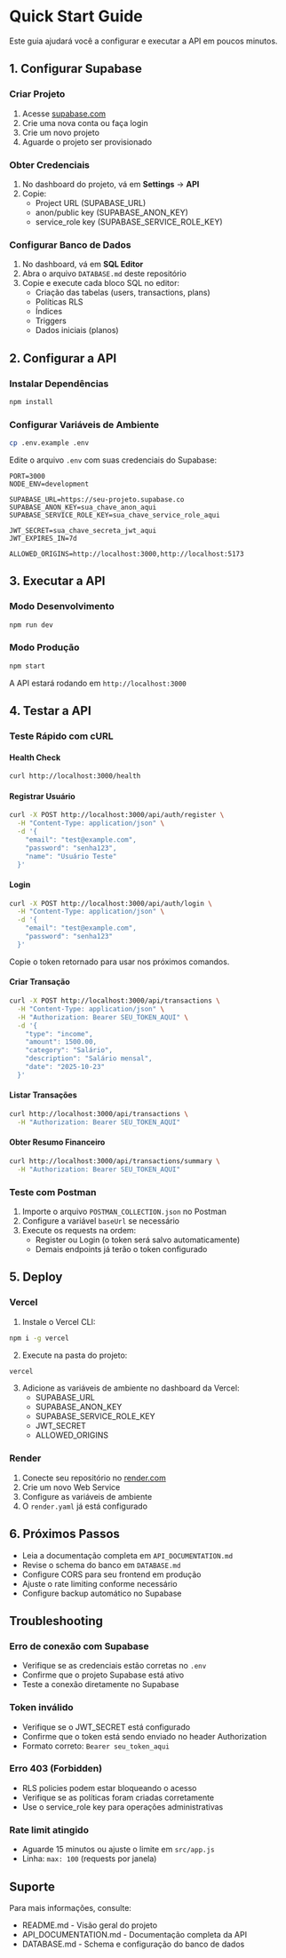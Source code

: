 # Quick Start Guide

Este guia ajudará você a configurar e executar a API em poucos minutos.

## 1. Configurar Supabase

### Criar Projeto
1. Acesse [supabase.com](https://supabase.com)
2. Crie uma nova conta ou faça login
3. Crie um novo projeto
4. Aguarde o projeto ser provisionado

### Obter Credenciais
1. No dashboard do projeto, vá em **Settings** → **API**
2. Copie:
   - Project URL (SUPABASE_URL)
   - anon/public key (SUPABASE_ANON_KEY)
   - service_role key (SUPABASE_SERVICE_ROLE_KEY)

### Configurar Banco de Dados
1. No dashboard, vá em **SQL Editor**
2. Abra o arquivo `DATABASE.md` deste repositório
3. Copie e execute cada bloco SQL no editor:
   - Criação das tabelas (users, transactions, plans)
   - Políticas RLS
   - Índices
   - Triggers
   - Dados iniciais (planos)

## 2. Configurar a API

### Instalar Dependências
```bash
npm install
```

### Configurar Variáveis de Ambiente
```bash
cp .env.example .env
```

Edite o arquivo `.env` com suas credenciais do Supabase:
```env
PORT=3000
NODE_ENV=development

SUPABASE_URL=https://seu-projeto.supabase.co
SUPABASE_ANON_KEY=sua_chave_anon_aqui
SUPABASE_SERVICE_ROLE_KEY=sua_chave_service_role_aqui

JWT_SECRET=sua_chave_secreta_jwt_aqui
JWT_EXPIRES_IN=7d

ALLOWED_ORIGINS=http://localhost:3000,http://localhost:5173
```

## 3. Executar a API

### Modo Desenvolvimento
```bash
npm run dev
```

### Modo Produção
```bash
npm start
```

A API estará rodando em `http://localhost:3000`

## 4. Testar a API

### Teste Rápido com cURL

#### Health Check
```bash
curl http://localhost:3000/health
```

#### Registrar Usuário
```bash
curl -X POST http://localhost:3000/api/auth/register \
  -H "Content-Type: application/json" \
  -d '{
    "email": "test@example.com",
    "password": "senha123",
    "name": "Usuário Teste"
  }'
```

#### Login
```bash
curl -X POST http://localhost:3000/api/auth/login \
  -H "Content-Type: application/json" \
  -d '{
    "email": "test@example.com",
    "password": "senha123"
  }'
```

Copie o token retornado para usar nos próximos comandos.

#### Criar Transação
```bash
curl -X POST http://localhost:3000/api/transactions \
  -H "Content-Type: application/json" \
  -H "Authorization: Bearer SEU_TOKEN_AQUI" \
  -d '{
    "type": "income",
    "amount": 1500.00,
    "category": "Salário",
    "description": "Salário mensal",
    "date": "2025-10-23"
  }'
```

#### Listar Transações
```bash
curl http://localhost:3000/api/transactions \
  -H "Authorization: Bearer SEU_TOKEN_AQUI"
```

#### Obter Resumo Financeiro
```bash
curl http://localhost:3000/api/transactions/summary \
  -H "Authorization: Bearer SEU_TOKEN_AQUI"
```

### Teste com Postman

1. Importe o arquivo `POSTMAN_COLLECTION.json` no Postman
2. Configure a variável `baseUrl` se necessário
3. Execute os requests na ordem:
   - Register ou Login (o token será salvo automaticamente)
   - Demais endpoints já terão o token configurado

## 5. Deploy

### Vercel

1. Instale o Vercel CLI:
```bash
npm i -g vercel
```

2. Execute na pasta do projeto:
```bash
vercel
```

3. Adicione as variáveis de ambiente no dashboard da Vercel:
   - SUPABASE_URL
   - SUPABASE_ANON_KEY
   - SUPABASE_SERVICE_ROLE_KEY
   - JWT_SECRET
   - ALLOWED_ORIGINS

### Render

1. Conecte seu repositório no [render.com](https://render.com)
2. Crie um novo Web Service
3. Configure as variáveis de ambiente
4. O `render.yaml` já está configurado

## 6. Próximos Passos

- Leia a documentação completa em `API_DOCUMENTATION.md`
- Revise o schema do banco em `DATABASE.md`
- Configure CORS para seu frontend em produção
- Ajuste o rate limiting conforme necessário
- Configure backup automático no Supabase

## Troubleshooting

### Erro de conexão com Supabase
- Verifique se as credenciais estão corretas no `.env`
- Confirme que o projeto Supabase está ativo
- Teste a conexão diretamente no Supabase

### Token inválido
- Verifique se o JWT_SECRET está configurado
- Confirme que o token está sendo enviado no header Authorization
- Formato correto: `Bearer seu_token_aqui`

### Erro 403 (Forbidden)
- RLS policies podem estar bloqueando o acesso
- Verifique se as políticas foram criadas corretamente
- Use o service_role key para operações administrativas

### Rate limit atingido
- Aguarde 15 minutos ou ajuste o limite em `src/app.js`
- Linha: `max: 100` (requests por janela)

## Suporte

Para mais informações, consulte:
- README.md - Visão geral do projeto
- API_DOCUMENTATION.md - Documentação completa da API
- DATABASE.md - Schema e configuração do banco de dados
